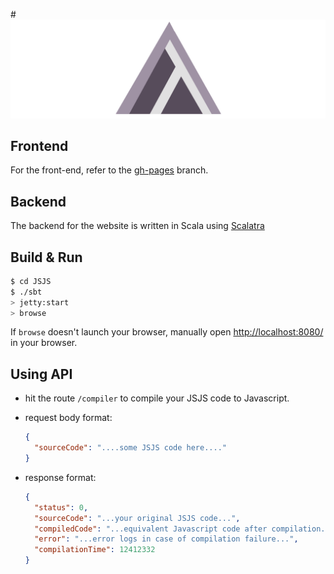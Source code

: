 #![img](logo.png)

## Frontend
For the front-end, refer to the [gh-pages](https://github.com/bahuljain/jsjs-web/tree/gh-pages) branch.

## Backend
The backend for the website is written in Scala using [Scalatra](scalatra.org)

## Build & Run ##

```sh
$ cd JSJS
$ ./sbt
> jetty:start
> browse
```

If `browse` doesn't launch your browser, manually open [http://localhost:8080/](http://localhost:8080/) in your browser.


## Using API ##

- hit the route `/compiler` to compile your JSJS code to Javascript.

- request body format:
  ```json
  {
    "sourceCode": "....some JSJS code here...."
  }
  ```

- response format:
  ```json
  {
    "status": 0,
    "sourceCode": "...your original JSJS code...",
    "compiledCode": "...equivalent Javascript code after compilation...",
    "error": "...error logs in case of compilation failure...",
    "compilationTime": 12412332
  }
  ```
